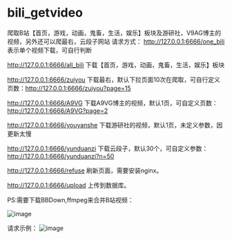 # bili_getvideo
爬取B站【首页，游戏，动画，鬼畜，生活，娱乐】板块及游研社，V9AG博主的视频，另外还可以爬最右，云段子网站
请求方式：
http://127.0.0.1:6666/one_bili   表示单个视频下载，可自行判断

http://127.0.0.1:6666/all_bili   下载【首页，游戏，动画，鬼畜，生活，娱乐】板块

http://127.0.0.1:6666/zuiyou     下载最右，默认下拉页面10次在爬取，可自行定义页数：http://127.0.0.1:6666/zuiyou?page=15

http://127.0.0.1:6666/A9VG       下载A9VG博主的视频，默认1页，可自定义页数：http://127.0.0.1:6666/A9VG?page=2

http://127.0.0.1:6666/youyanshe  下载游研社的视频，默认1页，未定义参数，因更新太慢

http://127.0.0.1:6666/yunduanzi  下载云段子，默认30个，可自定义参数：http://127.0.0.1:6666/yunduanzi?n=50

http://127.0.0.1:6666/refuse     刷新页面，需要安装nginx。

http://127.0.0.1:6666/upload     上传到数据库。

PS:需要下载BBDown,ffmpeg来合并B站视频：

![image](https://github.com/xwg666/bili_getvideo/assets/95574231/a0649ff3-ea8c-4a2b-8cb6-2a77eb6b92da)


请求示例：
![image](https://github.com/xwg666/bili_getvideo/assets/95574231/f0fffe4e-7ea3-4e07-8b54-c9ad3a1808d9)
